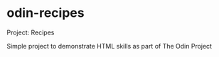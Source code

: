 # odin-recipes
Project: Recipes

Simple project to demonstrate HTML skills as part of The Odin Project
